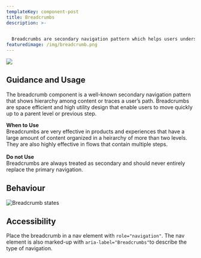 ```yaml
---
templateKey: component-post
title: Breadcrumbs
description: >-
  

  Breadcrumbs are secondary navigation pattern which helps users understand the hierarchy among levels and navigate back through them. Breadcrumbs helps users understanding where they are in a website.
featuredimage: /img/breadcrumb.png
---
```

![](/img/breadcrumb.png)

## **Guidance and Usage**

The breadcrumb component is a well-known secondary navigation pattern that shows hierarchy among content or traces a user’s path. Breadcrumbs are space efficient and high utility design that enable users to move quickly up to a parent level or previous step.

**When to Use**\
Breadcrumbs are very effective in products and experiences that have a large amount of content organized in a heirarchy of more than two levels. They are also highly effective in flows that contain multiple steps.\
\
**Do not Use**\
Breadcrumbs are always treated as secondary and should never entirely replace the primary navigation.





## **Behaviour**

![](/img/frame-3.png "Breadcrumb states")

## **Accessibility**

Place the breadcrumb in a nav element with `role="navigation"`. The nav element is also marked-up with `aria-label="Breadcrumbs"`to describe the type of navigation.
